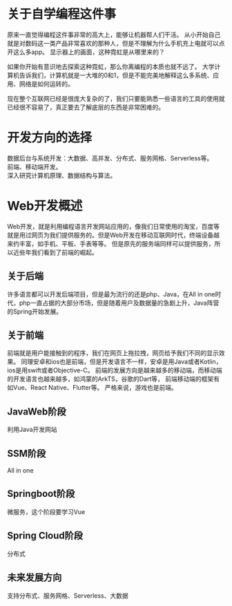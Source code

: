 # 关于自学编程这件事
原来一直觉得编程这件事非常的高大上，能够让机器帮人们干活。
从小开始自己就是对数码这一类产品非常喜欢的那种人，但是不理解为什么手机充上电就可以点开这么多app。
显示器上的画面，这种霓虹是从哪里来的？

如果你开始有意识地去探索这种霓虹，那么你离编程的本质也就不远了。
大学计算机告诉我们，计算机就是一大堆的0和1，但是不能完美地解释这么多系统、应用、网络是如何运转的。

现在整个互联网已经是很庞大复杂的了，我们只要能熟悉一些语言的工具的使用就已经很不容易了，真正要去了解底层的东西是非常困难的。

# 开发方向的选择
数据后台与系统开发：大数据、高并发、分布式、服务网格、Serverless等。  
前端、移动端开发。  
深入研究计算机原理、数据结构与算法。  

# Web开发概述
Web开发，就是利用编程语言开发网站应用的，像我们日常使用的淘宝，百度等就是用过网页为我们提供服务的。但是Web开发在移动互联网时代，终端设备越来约丰富，如手机、平板、手表等等。
但是原先的服务端同样可以提供服务，所以近些年我们看到了前端的崛起。

## 关于后端
许多语言都可以开发后端项目，但是最为流行的还是php、Java，在All in one时代，php一直占据的大部分市场，但是随着用户及数据量的急剧上升，Java阵营的Spring开始发展。

## 关于前端
前端就是用户能接触到的程序，我们在网页上拖拉拽，网页给予我们不同的显示效果。
同理安卓和ios也是前端，但是开发语言不一样，安卓是用Java或者Kotlin，ios是用swift或者Objective-C。
前端的发展方向是越来越多的移动端，而移动端的开发语言也越来越多，如鸿蒙的ArkTS，谷歌的Dart等，
前端移动端的框架有如Vue、React Native、Flutter等。
严格来说，游戏也是前端。

## JavaWeb阶段
利用Java开发网站

## SSM阶段
All in one

## Springboot阶段
微服务，这个阶段要学习Vue

## Spring Cloud阶段
分布式

## 未来发展方向
支持分布式、服务网格、Serverless、大数据